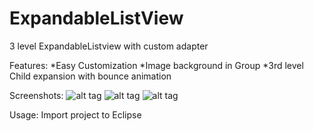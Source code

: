 ExpandableListView
==================

3 level ExpandableListview with custom adapter

Features:
*Easy Customization
*Image background in Group
*3rd level Child expansion with bounce animation


Screenshots:
![alt tag](https://raw.github.com/harishsn/ExpandableListView/tree/master/CustomExpandableListView/screenshots/SC20140802-210656.png)
![alt tag](https://raw.github.com/harishsn/ExpandableListView/tree/master/CustomExpandableListView/screenshots/SC20140802-210738.png)
![alt tag](https://raw.github.com/harishsn/ExpandableListView/tree/master/CustomExpandableListView/screenshots/SC20140802-210921.png)

Usage:
Import project to Eclipse


